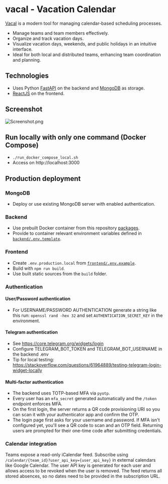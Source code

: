# vacal - Vacation Calendar

[Vacal](https://vacal.antonlarin.com) is a modern tool for managing calendar-based scheduling processes.

* Manage teams and team members effectively.
* Organize and track vacation days.
* Visualize vacation days, weekends, and public holidays in an intuitive interface.
* Ideal for both local and distributed teams, enhancing team coordination and planning.

## Technologies
* Uses Python [FastAPI](https://github.com/tiangolo/fastapi) on the backend and [MongoDB](https://github.com/mongodb/mongo) as storage.
* [ReactJS](https://github.com/facebook/react) on the frontend.

## Screenshot
![Screenshot.png](Screenshot.png)

## Run locally with only one command (Docker Compose)
* `./run_docker_compose_local.sh`
* Access on http://localhost:3000

## Production deployment
### MongoDB
* Deploy or use existing MongoDB server with enabled authentication. 
### Backend
* Use prebuilt Docker container from this repository [packages](https://github.com/larinam/vacal/pkgs/container/vacal).
* Provide to container relevant environment variables defined in [`backend/.env.template`](https://github.com/larinam/vacal/blob/main/backend/.env.template). 
### Frontend
* Create `.env.production.local` from [`frontend/.env.example`](https://github.com/larinam/vacal/blob/main/frontend/.env.example). 
* Build with `npm run build`. 
* Use built static sources from the `build` folder.
### Authentication
#### User/Password authentication
* For USERNAME/PASSWORD AUTHENTICATION generate a string like this run: `openssl rand -hex 32` and set `AUTHENTICATION_SECRET_KEY` in the environment.
#### Telegram authentication
* See https://core.telegram.org/widgets/login
* Configure TELEGRAM_BOT_TOKEN and TELEGRAM_BOT_USERNAME in the backend .env
* Tip for local testing: https://stackoverflow.com/questions/61964889/testing-telegram-login-widget-locally
#### Multi-factor authentication
* The backend uses TOTP-based MFA via `pyotp`.
* Every user has an `mfa_secret` generated automatically and the `/token` endpoint enforces MFA.
* On the first login, the server returns a QR code provisioning URI so you can scan it with your authenticator app and confirm the OTP.
* The login page first asks for your username and password. If MFA isn't configured yet,
  you'll see a QR code to scan and an OTP field. Returning users are prompted for
  their one-time code after submitting credentials.

### Calendar integration
Teams expose a read-only iCalendar feed. Subscribe using
`/calendar/{team_id}?user_api_key={user_api_key}` in external calendars like
Google Calendar. The user API key is generated for each user and allows access
to be revoked when the user is removed. The feed returns
all stored absences, so no dates need to be provided in the subscription URL.
